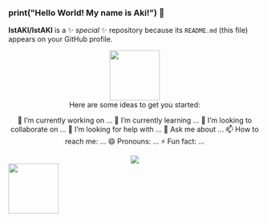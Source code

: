 ### print("Hello World! My name is Aki!") 👋

**IstAKI/IstAKI** is a ✨ _special_ ✨ repository because its `README.md` (this file) appears on your GitHub profile.
<div id="header" align="center">
  <img src="https://media.giphy.com/media/M9gbBd9nbDrOTu1Mqx/giphy.gif" width="100"/>
</div>
<div align="center">
Here are some ideas to get you started:

 🔭 I’m currently working on ...
 🌱 I’m currently learning ...
 👯 I’m looking to collaborate on ...
 🤔 I’m looking for help with ...
 💬 Ask me about ...
 📫 How to reach me: ...
 😄 Pronouns: ...
 ⚡ Fun fact: ...
  
 <div id="header" align="center">
  <img src="https://cdn.discordapp.com/attachments/863452860359639042/1017113599132577853/21.png" >
</div>
  
<div id="header" align="left">
  <img src="https://media.giphy.com/media/kg6TGqv2aSd4ZTSUL2/giphy.gif" width="100"/>
</div>

<!--
Тут ещё ничего нету
-->
